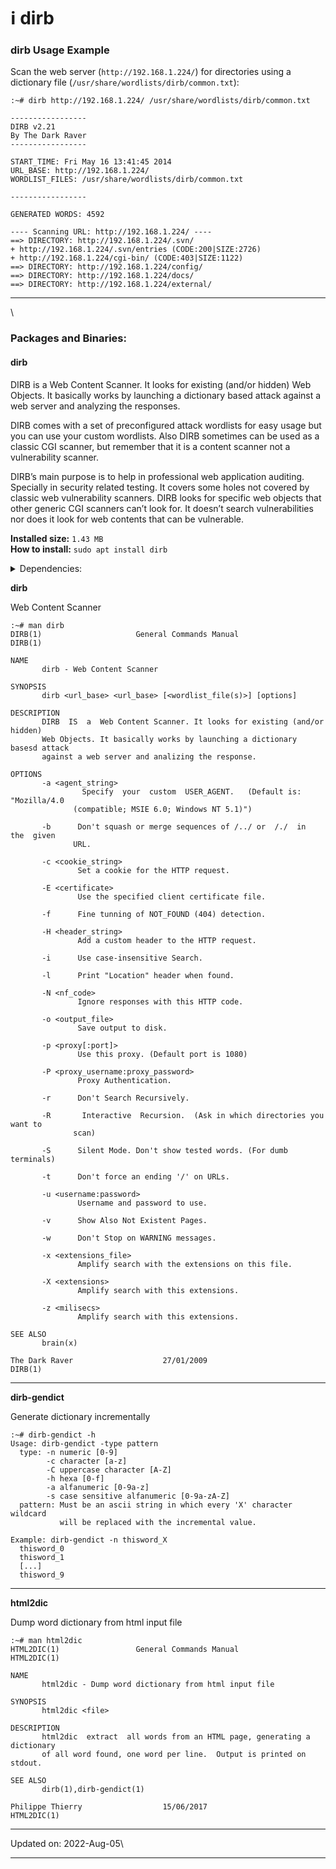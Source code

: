 # ℹ dirb

### dirb Usage Example <a href="#dirb-usage-example" id="dirb-usage-example"></a>

Scan the web server (`http://192.168.1.224/`) for directories using a dictionary file (`/usr/share/wordlists/dirb/common.txt`):

```
:~# dirb http://192.168.1.224/ /usr/share/wordlists/dirb/common.txt

-----------------
DIRB v2.21
By The Dark Raver
-----------------

START_TIME: Fri May 16 13:41:45 2014
URL_BASE: http://192.168.1.224/
WORDLIST_FILES: /usr/share/wordlists/dirb/common.txt

-----------------

GENERATED WORDS: 4592

---- Scanning URL: http://192.168.1.224/ ----
==> DIRECTORY: http://192.168.1.224/.svn/
+ http://192.168.1.224/.svn/entries (CODE:200|SIZE:2726)
+ http://192.168.1.224/cgi-bin/ (CODE:403|SIZE:1122)
==> DIRECTORY: http://192.168.1.224/config/
==> DIRECTORY: http://192.168.1.224/docs/
==> DIRECTORY: http://192.168.1.224/external/
```

***

\


### Packages and Binaries:

#### dirb <a href="#dirb" id="dirb"></a>

DIRB is a Web Content Scanner. It looks for existing (and/or hidden) Web Objects. It basically works by launching a dictionary based attack against a web server and analyzing the responses.

DIRB comes with a set of preconfigured attack wordlists for easy usage but you can use your custom wordlists. Also DIRB sometimes can be used as a classic CGI scanner, but remember that it is a content scanner not a vulnerability scanner.

DIRB’s main purpose is to help in professional web application auditing. Specially in security related testing. It covers some holes not covered by classic web vulnerability scanners. DIRB looks for specific web objects that other generic CGI scanners can’t look for. It doesn’t search vulnerabilities nor does it look for web contents that can be vulnerable.

**Installed size:** `1.43 MB`\
**How to install:** `sudo apt install dirb`

<details>

<summary>Dependencies:</summary>

* libc6
* libcurl4

</details>

**dirb**

Web Content Scanner

```
:~# man dirb
DIRB(1)                     General Commands Manual                    DIRB(1)

NAME
       dirb - Web Content Scanner

SYNOPSIS
       dirb <url_base> <url_base> [<wordlist_file(s)>] [options]

DESCRIPTION
       DIRB  IS  a  Web Content Scanner. It looks for existing (and/or hidden)
       Web Objects. It basically works by launching a dictionary basesd attack
       against a web server and analizing the response.

OPTIONS
       -a <agent_string>
                Specify  your  custom  USER_AGENT.   (Default is: "Mozilla/4.0
              (compatible; MSIE 6.0; Windows NT 5.1)")

       -b      Don't squash or merge sequences of /../ or  /./  in  the  given
              URL.

       -c <cookie_string>
               Set a cookie for the HTTP request.

       -E <certificate>
               Use the specified client certificate file.

       -f      Fine tunning of NOT_FOUND (404) detection.

       -H <header_string>
               Add a custom header to the HTTP request.

       -i      Use case-insensitive Search.

       -l      Print "Location" header when found.

       -N <nf_code>
               Ignore responses with this HTTP code.

       -o <output_file>
               Save output to disk.

       -p <proxy[:port]>
               Use this proxy. (Default port is 1080)

       -P <proxy_username:proxy_password>
               Proxy Authentication.

       -r      Don't Search Recursively.

       -R       Interactive  Recursion.  (Ask in which directories you want to
              scan)

       -S      Silent Mode. Don't show tested words. (For dumb terminals)

       -t      Don't force an ending '/' on URLs.

       -u <username:password>
               Username and password to use.

       -v      Show Also Not Existent Pages.

       -w      Don't Stop on WARNING messages.

       -x <extensions_file>
               Amplify search with the extensions on this file.

       -X <extensions>
               Amplify search with this extensions.

       -z <milisecs>
               Amplify search with this extensions.

SEE ALSO
       brain(x)

The Dark Raver                    27/01/2009                           DIRB(1)
```

***

**dirb-gendict**

Generate dictionary incrementally

```
:~# dirb-gendict -h
Usage: dirb-gendict -type pattern
  type: -n numeric [0-9]
        -c character [a-z]
        -C uppercase character [A-Z]
        -h hexa [0-f]
        -a alfanumeric [0-9a-z]
        -s case sensitive alfanumeric [0-9a-zA-Z]
  pattern: Must be an ascii string in which every 'X' character wildcard
           will be replaced with the incremental value.

Example: dirb-gendict -n thisword_X
  thisword_0
  thisword_1
  [...]
  thisword_9
```

***

**html2dic**

Dump word dictionary from html input file

```
:~# man html2dic
HTML2DIC(1)                 General Commands Manual                HTML2DIC(1)

NAME
       html2dic - Dump word dictionary from html input file

SYNOPSIS
       html2dic <file>

DESCRIPTION
       html2dic  extract  all words from an HTML page, generating a dictionary
       of all word found, one word per line.  Output is printed on stdout.

SEE ALSO
       dirb(1),dirb-gendict(1)

Philippe Thierry                  15/06/2017                       HTML2DIC(1)
```

***

Updated on: 2022-Aug-05\


***
